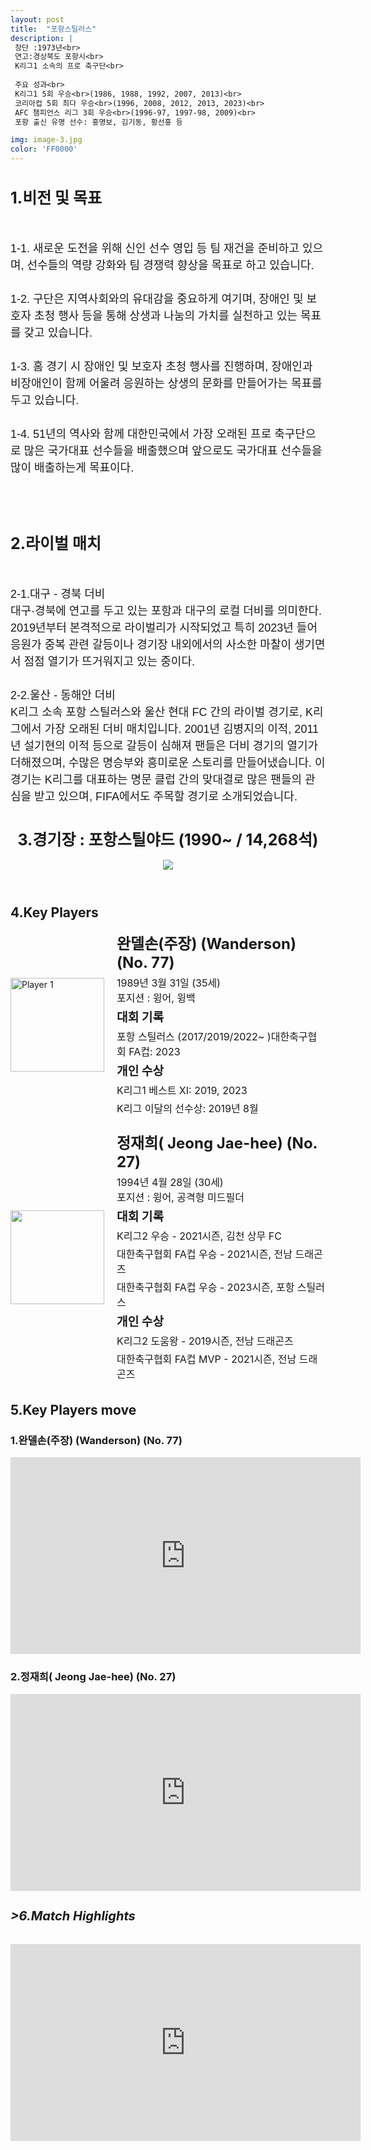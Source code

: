 ```yaml
---
layout: post
title:  "포항스틸러스"
description: |
 창단 :1973년<br> 
 연고:경상북도 포항시<br> 
 K리그1 소속의 프로 축구단<br>
 
 주요 성과<br>
 K리그1 5회 우승<br>(1986, 1988, 1992, 2007, 2013)<br>
 코리아컵 5회 최다 우승<br>(1996, 2008, 2012, 2013, 2023)<br>
 AFC 챔피언스 리그 3회 우승<br>(1996-97, 1997-98, 2009)<br>
 포항 출신 유명 선수: 홍명보, 김기동, 황선홍 등

img: image-3.jpg
color: 'FF0000'
---
```

<html>
<head>
  <title>Hyundai Motors Jeonbuk</title>
  <style>
    .player-info {
      display: flex;
      align-items: center;
      margin-bottom: 20px;
    }
    .player-info img {
      width: 150px;
      height: 150px;
      margin-right: 20px;
    }
    .player-info h3 {
      font-size: 24px;
      margin: 0;
    }
    .player-info p {
      font-size: 16px;
      margin: 5px 0;
    }
    h1{
      font-size: 25px;
    }
  </style>
  <h1>1.비전 및 목표</h1><br>
  <p style="font-family: Arial, sans-serif; font-size: 18px; line-height: 1.5;">
   1-1. 새로운 도전을 위해 신인 선수 영입 등 팀 재건을 준비하고 있으며, 선수들의 역량 강화와 팀 경쟁력 향상을 목표로 하고 있습니다. <br><br>
   1-2. 구단은 지역사회와의 유대감을 중요하게 여기며, 장애인 및 보호자 초청 행사 등을 통해 상생과 나눔의 가치를 실천하고 있는 목표를 갖고 있습니다. <br><br>
   1-3. 홈 경기 시 장애인 및 보호자 초청 행사를 진행하며, 장애인과 비장애인이 함께 어울려 응원하는 상생의 문화를 만들어가는 목표를 두고 있습니다. <br><br>
   1-4. 51년의 역사와 함께 대한민국에서 가장 오래된 프로 축구단으로 많은 국가대표 선수들을 배출했으며 앞으로도 국가대표 선수들을 많이 배출하는게 목표이다.</p> <br><br>
   <h1>2.라이벌 매치</h1><br>
   <p style="font-family: Arial, sans-serif; font-size: 18px; line-height: 1.5;">
    2-1.대구 - 경북 더비<br>
    대구·경북에 연고를 두고 있는 포항과 대구의 로컬 더비를 의미한다.<br> 
    2019년부터 본격적으로 라이벌리가 시작되었고 특히 2023년 들어 응원가 중복 관련 갈등이나 경기장 내외에서의 사소한 마찰이 생기면서 점점 열기가 뜨거워지고 있는 중이다.<br><br>
    2-2.울산 - 동해안 더비<br> 
    K리그 소속 포항 스틸러스와 울산 현대 FC 간의 라이벌 경기로, K리그에서 가장 오래된 더비 매치입니다.
    2001년 김병지의 이적, 2011년 설기현의 이적 등으로 갈등이 심해져 팬들은 더비 경기의 열기가 더해졌으며, 수많은 명승부와 흥미로운 스토리를 만들어냈습니다.
    이 경기는 K리그를 대표하는 명문 클럽 간의 맞대결로 많은 팬들의 관심을 받고 있으며, FIFA에서도 주목할 경기로 소개되었습니다.
<body>
  <header>
    <h1>3.경기장 : 포항스틸야드 (1990~ / 14,268석)</h1>
    <img src="https://upload.wikimedia.org/wikipedia/commons/0/09/Pohang080413_1.jpg">
  </header>
  <main>
    <section>
      <h2>4.Key Players</h2>
      <div class="player-info">
        <img src="https://i.namu.wiki/i/aplUobmXKzwfh1xCDKWgCl7_M3-t65csKVAwC7_NaJOc74uuVc1ncX6cr4A5Lw9nqFOJVGi_3OIFhYuLyiSuSbRkPAwr3D5bOsUIKMUKkIbbsg-1iAxiKm0ncHj_du8c1tI8sLjbnmdPrjHNyIS_Pg.webp"
          alt="Player 1">
        <div>
          <h3>완델손(주장) (Wanderson) (No. 77)</h3> <p>1989년 3월 31일 (35세) <br> 포지션 : 윙어, 윙백</p>
          <p><strong style="font-size: 1.2em;">대회 기록</strong></p>
          <p>포항 스틸러스 (2017/2019/2022~ )대한축구협회 FA컵: 2023</p>
          <p><strong style="font-size: 1.2em;">개인 수상</strong></p>
          <p>K리그1 베스트 XI: 2019, 2023</p>
          <p>K리그 이달의 선수상: 2019년 8월</p>
        </div>
      </div>
      <div class="player-info">
        <img src="https://i.namu.wiki/i/BtThEVoqlDS2M3EqtPzFQh3lSfzzqHKhpBmwwY0A4bdUfCtNScvklrSpzywXFHrvLm4Wv4HQ60S2uVhtJAd6NLsvqk8uzIuPqEIvmt5HLTbw6x2vu3_aSrHTB4AkjkQy6u59x0a3GC-mxC5hkWdipA.webp">
        <div>
          <h3>정재희( Jeong Jae-hee) (No. 27)</h3> <p>1994년 4월 28일 (30세) <br> 포지션 : 윙어, 공격형 미드필더</p>
          <p><strong style="font-size: 1.2em;">대회 기록</strong></p>
          <p>K리그2 우승 - 2021시즌, 김천 상무 FC</p>
          <p>대한축구협회 FA컵 우승 - 2021시즌, 전남 드래곤즈</p>
          <p>대한축구협회 FA컵 우승 - 2023시즌, 포항 스틸러스</p>
          <p><strong style="font-size: 1.2em;">개인 수상</strong></p>
          <p>K리그2 도움왕 - 2019시즌, 전남 드래곤즈</p>
          <p>대한축구협회 FA컵 MVP - 2021시즌, 전남 드래곤즈</p>
        </div>
      </div>
    </section>
    <section>
      <h2>5.Key Players move</h2>
      <h4>
      <h3>1.완델손(주장) (Wanderson) (No. 77)</h3>
      <iframe width="560" height="315" src="https://www.youtube.com/embed/lFoRLmZJGEo" frameborder="0" allow="accelerometer; autoplay; encrypted-media; gyroscope; picture-in-picture" allowfullscreen></iframe>
      <h3>2.정재희( Jeong Jae-hee) (No. 27)</h3>
      <iframe width="560" height="315" src="https://www.youtube.com/embed/yZTTIShIits" frameborder="0" allow="accelerometer; autoplay; encrypted-media; gyroscope; picture-in-picture" allowfullscreen></iframe>
      </h4> 
    </section>
    <section>
      <h5 style="font-size: 20px;">>6.Match Highlights</h5>
      <iframe width="560" height="315" src="https://www.youtube.com/embed/NSYa6PWXA6k" frameborder="0"
        allow="accelerometer; autoplay; encrypted-media; gyroscope; picture-in-picture" allowfullscreen></iframe>
    </section>
  </main>
</body>






